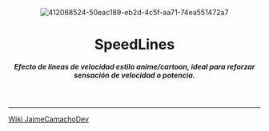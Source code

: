 <header>

![412068524-50eac189-eb2d-4c5f-aa71-74ea551472a7](https://github.com/user-attachments/assets/ba0d1b29-889a-4104-9151-0da1214771d2)

# **SpeedLines**

_**Efecto de líneas de velocidad estilo anime/cartoon, ideal para reforzar sensación de velocidad o potencia.**_

</header>

<footer>

---

[Wiki JaimeCamachoDev](https://jaimecamachodev.github.io)

</footer>
